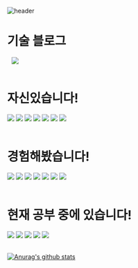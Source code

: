 ![header](https://capsule-render.vercel.app/api?type=waving&color=auto&height=300&section=header&text=Hongdosan's%20Github&fontSize=77&animation=fadeIn&fontAlignY=38&desc=Welcome!&descAlignY=51&descAlign=62)

<div><h1>기술 블로그</h1></div>

<a href="https://hongdosan.tistory.com/">
    <img 
        src="http://img.shields.io/badge/-개발을 DAMAD-6DB33F?style=for-the-badge&logo=Github&link=https://hongdosan.tistory.com/"
        style="height : auto; margin-left : 10px; margin-right : 10px;"/>
</a>
<br /><br />

<div><h1>자신있습니다!</h1></div>

<img src="https://img.shields.io/badge/Java-007396?style=for-the-badge&logo=Java&logoColor=white"/></a> 
<img src="https://img.shields.io/badge/MySQL-4479A1?style=for-the-badge&logo=MySQL&logoColor=white"/></a>
<img src="https://img.shields.io/badge/Spring Boot-6DB33F?style=for-the-badge&logo=SpringBoot&logoColor=white"/></a> 
<img src="https://img.shields.io/badge/Spring Data JPA-83B81A?style=for-the-badge&logo=Spring&logoColor=white"/></a> 
<img src="https://img.shields.io/badge/QueryDSL-7E4DD2?style=for-the-badge&logo=a&logoColor=white"/></a>
<img src="https://img.shields.io/badge/Spring Security & JWT-61DAFB?style=for-the-badge&logo=a&logoColor=white"/></a>
<img src="https://img.shields.io/badge/Spring Swagger-FF9900?style=for-the-badge&logo=a&logoColor=white"/></a>
<br /><br />

<div><h1>경험해봤습니다!</h1></div>

<img src="https://img.shields.io/badge/Amazon AWS-FF9900?style=for-the-badge"/></a> 
<img src="https://img.shields.io/badge/Redis-7F52FF?style=for-the-badge"/></a> 
<img src="https://img.shields.io/badge/MSA-61DAFB?style=for-the-badge"/></a> 
<img src="https://img.shields.io/badge/Gateway & Eureka-F7DF1E?style=for-the-badge"/></a> 
<img src="https://img.shields.io/badge/Jenkins-DC382D?style=for-the-badge"/></a> 
<img src="https://img.shields.io/badge/Docker-61DAFB?style=for-the-badge"/></a> 
<img src="https://img.shields.io/badge/RabbitMQ-7F12FF?style=for-the-badge"/></a> 
<br /><br />

<div><h1>현재 공부 중에 있습니다!</h1></div>

<img src="https://img.shields.io/badge/Spring OAuth-85EA2D?style=for-the-badge"/></a> 
<img src="https://img.shields.io/badge/spring batch-FF9900?style=for-the-badge"/></a> 
<img src="https://img.shields.io/badge/TDD-7F52FF?style=for-the-badge"/></a> 
<img src="https://img.shields.io/badge/CI-CD-61DAFB?style=for-the-badge"/></a> 
<img src="https://img.shields.io/badge/한이음 프로젝트-F7DF1E?style=for-the-badge"/></a> 
<br /><br />

[![Anurag's github stats](https://github-readme-stats.vercel.app/api?username=HyuckJuneHong&show_icons=true&theme=graywhite)](https://github.com/HyuckJuneHong/github-readme-stats)

<!--
<p><img  src="https://github-readme-stats.vercel.app/api/top-langs?username=HyuckJuneHong&show_icons=true&locale=en&layout=compact" alt="HyuckJuneHong" /></p>

**HyuckJuneHong/HyuckJuneHong** is a ✨ _special_ ✨ repository because its `README.md` (this file) appears on your GitHub profile.

Here are some ideas to get you started:

- 🔭 I’m currently working on ...
- 🌱 I’m currently learning ...
- 👯 I’m looking to collaborate on ...
- 🤔 I’m looking for help with ...
- 💬 Ask me about ...
- 📫 How to reach me: ...
- 😄 Pronouns: ...
- ⚡ Fun fact: ...
-->
